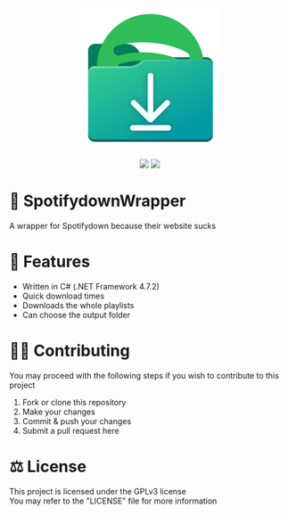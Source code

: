 <p align="center">
    <img src="Logo.png" width="256" height="256">
</p>
<p align="center">
    <img src="https://img.shields.io/badge/.NET%20Framework-4.7.2-blue">
    <img src="https://img.shields.io/badge/License-GPLv3-brightgreen">
</p>

# 💬 SpotifydownWrapper
A wrapper for Spotifydown because their website sucks 

# 📌 Features
- Written in C# (.NET Framework 4.7.2)
- Quick download times
- Downloads the whole playlists
- Can choose the output folder

# 👨‍💻 Contributing
You may proceed with the following steps if you wish to contribute to this project

1. Fork or clone this repository
2. Make your changes
3. Commit & push your changes
4. Submit a pull request here

# ⚖ License
This project is licensed under the GPLv3 license
<br>
You may refer to the "LICENSE" file for more information
